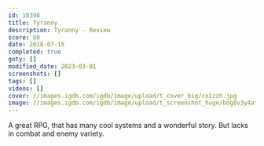 ```yaml
---
id: 18398
title: Tyranny
description: Tyranny - Review
score: 80
date: 2018-07-15
completed: true
goty: []
modified_date: 2023-03-01
screenshots: []
tags: []
videos: []
cover: //images.igdb.com/igdb/image/upload/t_cover_big/co1zzh.jpg
image: //images.igdb.com/igdb/image/upload/t_screenshot_huge/bog8v3y4atqyazanklyt.jpg
---
```

A great RPG, that has many cool systems and a wonderful story. But lacks in combat and enemy variety.